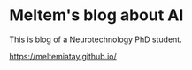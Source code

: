 # Meltem's blog about AI
This is blog of a Neurotechnology PhD student.

https://meltemiatay.github.io/
